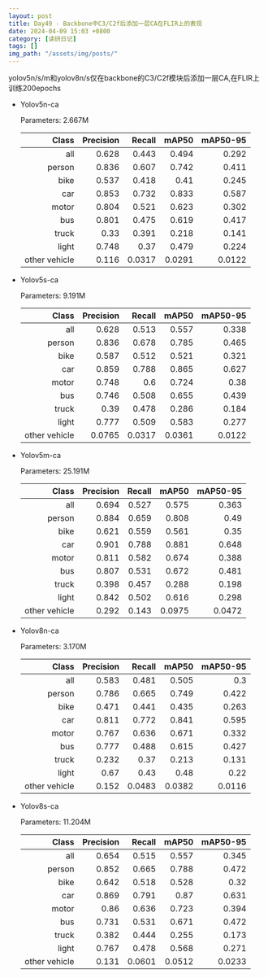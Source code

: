 ```yaml
---
layout: post
title: Day49 - Backbone中C3/C2f后添加一层CA在FLIR上的表现
date: 2024-04-09 15:03 +0800
category: [读研日记]
tags: []
img_path: "/assets/img/posts/"
---
```


yolov5n/s/m和yolov8n/s仅在backbone的C3/C2f模块后添加一层CA,在FLIR上训练200epochs

- Yolov5n-ca

    Parameters: 2.667M

    |                Class| Precision|    Recall|     mAP50|  mAP50-95|
    |                 ---:|      ---:|      ---:|      ---:|      ---:|
    |                  all|     0.628|     0.443|     0.494|     0.292|
    |               person|     0.836|     0.607|     0.742|     0.411|
    |                 bike|     0.537|     0.418|      0.41|     0.245|
    |                  car|     0.853|     0.732|     0.833|     0.587|
    |                motor|     0.804|     0.521|     0.623|     0.302|
    |                  bus|     0.801|     0.475|     0.619|     0.417|
    |                truck|      0.33|     0.391|     0.218|     0.141|
    |                light|     0.748|      0.37|     0.479|     0.224|
    |        other vehicle|     0.116|    0.0317|    0.0291|    0.0122|

- Yolov5s-ca

    Parameters: 9.191M

    |                Class| Precision|    Recall|     mAP50|  mAP50-95|
    |                 ---:|      ---:|      ---:|      ---:|      ---:|
    |                  all|     0.628|     0.513|     0.557|     0.338|
    |               person|     0.836|     0.678|     0.785|     0.465|
    |                 bike|     0.587|     0.512|     0.521|     0.321|
    |                  car|     0.859|     0.788|     0.865|     0.627|
    |                motor|     0.748|       0.6|     0.724|      0.38|
    |                  bus|     0.746|     0.508|     0.655|     0.439|
    |                truck|      0.39|     0.478|     0.286|     0.184|
    |                light|     0.777|     0.509|     0.583|     0.277|
    |        other vehicle|    0.0765|    0.0317|    0.0361|    0.0122|

- Yolov5m-ca

    Parameters: 25.191M

    |                Class| Precision|    Recall|     mAP50|  mAP50-95|
    |                 ---:|      ---:|      ---:|      ---:|      ---:|
    |                  all|     0.694|     0.527|     0.575|     0.363|
    |               person|     0.884|     0.659|     0.808|      0.49|
    |                 bike|     0.621|     0.559|     0.561|      0.35|
    |                  car|     0.901|     0.788|     0.881|     0.648|
    |                motor|     0.811|     0.582|     0.674|     0.388|
    |                  bus|     0.807|     0.531|     0.672|     0.481|
    |                truck|     0.398|     0.457|     0.288|     0.198|
    |                light|     0.842|     0.502|     0.616|     0.298|
    |        other vehicle|     0.292|     0.143|    0.0975|    0.0472|

- Yolov8n-ca

    Parameters: 3.170M

    |                Class| Precision|    Recall|     mAP50|  mAP50-95|
    |                 ---:|      ---:|      ---:|      ---:|      ---:|
    |                  all|     0.583|     0.481|     0.505|       0.3|
    |               person|     0.786|     0.665|     0.749|     0.422|
    |                 bike|     0.471|     0.441|     0.435|     0.263|
    |                  car|     0.811|     0.772|     0.841|     0.595|
    |                motor|     0.767|     0.636|     0.671|     0.332|
    |                  bus|     0.777|     0.488|     0.615|     0.427|
    |                truck|     0.232|      0.37|     0.213|     0.131|
    |                light|      0.67|      0.43|      0.48|      0.22|
    |        other vehicle|     0.152|    0.0483|    0.0382|    0.0116|

- Yolov8s-ca

    Parameters: 11.204M

    |                Class| Precision|    Recall|     mAP50|  mAP50-95|
    |                 ---:|      ---:|      ---:|      ---:|      ---:|
    |                  all|     0.654|     0.515|     0.557|     0.345|
    |               person|     0.852|     0.665|     0.788|     0.472|
    |                 bike|     0.642|     0.518|     0.528|      0.32|
    |                  car|     0.869|     0.791|      0.87|     0.631|
    |                motor|      0.86|     0.636|     0.723|     0.394|
    |                  bus|     0.731|     0.531|     0.671|     0.472|
    |                truck|     0.382|     0.444|     0.255|     0.173|
    |                light|     0.767|     0.478|     0.568|     0.271|
    |        other vehicle|     0.131|    0.0601|    0.0512|    0.0233|
